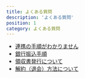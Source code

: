 ```yaml
---
title: よくある質問
description: 'よくある質問'
position: 1
category: よくある質問
---
```


- [連携の手順がわかりません](/faq/oa-link-method)
- [銀行振込手順](/faq/bank-process)
- [領収書発行について](/faq/receipt-issue)
- [解約（退会）方法について](/faq/withdrawal)
